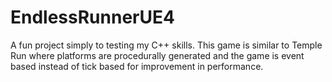 # EndlessRunnerUE4

A fun project simply to testing my C++ skills. This game is similar to Temple Run where platforms are procedurally generated and the game is event based instead of tick based for improvement in performance.
